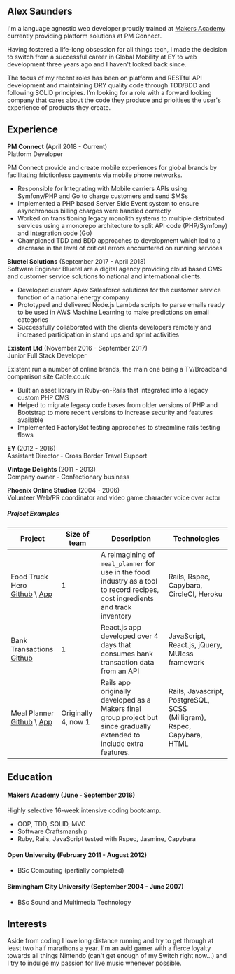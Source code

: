 ## Alex Saunders

I'm a language agnostic web developer proudly trained at [Makers Academy](http://www.makersacademy.com/) currently providing platform solutions at PM Connect.

Having fostered a life-long obsession for all things tech, I made the decision to switch from a successful career in Global Mobility at EY to web development three years ago and I haven't looked back since.

The focus of my recent roles has been on platform and RESTful API development and maintaining DRY quality code through TDD/BDD and following SOLID principles. I’m looking for a role with a forward looking company that cares about the code they produce and prioitises the user's experience of products they create.

## Experience

__PM Connect__ (April 2018 - Current)   
Platform Developer

PM Connect provide and create mobile experiences for global brands by facilitating frictionless payments via mobile phone networks.

- Responsible for Integrating with Mobile carriers APIs using Symfony/PHP and Go to charge customers and send SMSs
- Implemented a PHP based Server Side Event system to ensure asynchronous billing charges were handled correctly
- Worked on transitioning legacy monolith systems to multiple distributed services using a monorepo architecture to split API code (PHP/Symfony) and Integration code (Go)
- Championed TDD and BDD approaches to development which led to a decrease in the level of critical errors encountered on running services

__Bluetel Solutions__ (September 2017 - April 2018)   
Software Engineer
Bluetel are a digital agency providing cloud based CMS and customer service solutions to national and international clients.

- Developed custom Apex Salesforce solutions for the customer service function of a national energy company
- Prototyped and delivered Node.js Lambda scripts to parse emails ready to be used in AWS Machine Learning to make predictions on email categories
- Successfully collaborated with the clients developers remotely and increased participation in stand ups and sprint activities

__Existent Ltd__ (November 2016 - September 2017)   
Junior Full Stack Developer

Existent run a number of online brands, the main one being a TV/Broadband comparison site Cable.co.uk

- Built an asset library in Ruby-on-Rails that integrated into a legacy custom PHP CMS
- Helped to migrate legacy code bases from older versions of PHP and Bootstrap to more recent versions to increase security and features available
- Implemented FactoryBot testing approaches to streamline rails testing flows

__EY__ (2012 - 2016)   
Assistant Director - Cross Border Travel Support

__Vintage Delights__ (2011 - 2013)   
Company owner - Confectionary business

__Phoenix Online Studios__ (2004 - 2006)   
Volunteer Web/PR coordinator and video game character voice over actor

##### Project Examples
| Project | Size of team | Description | Technologies |
|---------|--------|-------------|--------------|
| Food Truck Hero<br>[Github](https://github.com/acsauk/food_truck_hero) \ [App](https://food-truck-hero.herokuapp.com) | 1 | A reimagining of `meal_planner` for use in the food industry as a tool to record recipes, cost ingredients and track inventory | Rails, Rspec, Capybara, CircleCI, Heroku |
| Bank Transactions<br>[Github](https://github.com/acsauk/react_api) |1| React.js app developed over 4 days that consumes bank transaction data from an API | JavaScript, React.js, jQuery, MUIcss framework |
| Meal Planner<br>[Github](https://github.com/acsauk/meal_planner) \ [App](https://meal-planner-ma.herokuapp.com/) |Originally 4, now 1| Rails app originally developed as a Makers final group project but since gradually extended to include extra features. | Rails, Javascript, PostgreSQL, SCSS (Milligram), Rspec, Capybara, HTML |

## Education

#### Makers Academy (June - September 2016)

Highly selective 16-week intensive coding bootcamp.

- OOP, TDD, SOLID, MVC
- Software Craftsmanship
- Ruby, Rails, JavaScript tested with Rspec, Jasmine, Capybara

#### Open University (February 2011 - August 2012)

- BSc Computing (partially completed)

#### Birmingham City University (September 2004 - June 2007)

- BSc Sound and Multimedia Technology

## Interests

Aside from coding I love long distance running and try to get through at least two half marathons a year. I'm an avid gamer with a fierce loyalty towards all things Nintendo (can't get enough of my Switch right now...) and I try to indulge my passion for live music whenever possible.
